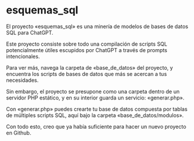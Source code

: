 # esquemas_sql

El proyecto «esquemas_sql» es una minería de modelos de bases de datos SQL para ChatGPT.

Este proyecto consiste sobre todo una compilación de scripts SQL potencialmente útiles escupidos por ChatGPT a través de prompts intencionales.

Para ver más, navega la carpeta de «base_de_datos» del proyecto, y encuentra los scripts de bases de datos que más se acercan a tus necesidades.

Sin embargo, el proyecto se presupone como una carpeta dentro de un servidor PHP estático, y en su interior guarda un servicio: «generar.php».

Con «generar.php» puedes crearte tu base de datos compuesta por tablas de múltiples scripts SQL, aquí bajo la carpeta «base_de_datos/modulos».

Con todo esto, creo que ya había suficiente para hacer un nuevo proyecto en Github.
